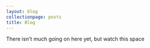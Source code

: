 ```yaml
---
layout: blog
collectionpage: posts
title: Blog
---
```


There isn't much going on here yet, but watch this space

<!-- Global site tag (gtag.js) - Google Analytics -->
<script async src="https://www.googletagmanager.com/gtag/js?id=UA-135360671-1"></script>
<script>
  window.dataLayer = window.dataLayer || [];
  function gtag(){dataLayer.push(arguments);}
  gtag('js', new Date());

  gtag('config', 'UA-135360671-1');
</script>

